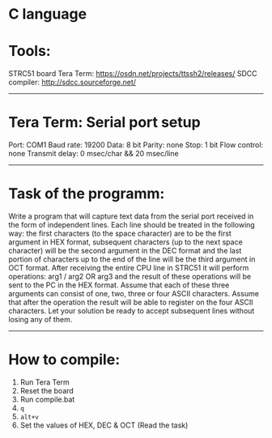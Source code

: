 # C language

# Tools: 
STRC51 board
Tera Term: https://osdn.net/projects/ttssh2/releases/
SDCC compiler: http://sdcc.sourceforge.net/

---

# Tera Term: Serial port setup
Port: COM1
Baud rate: 19200
Data: 8 bit
Parity: none
Stop: 1 bit
Flow control: none
Transmit delay: 0 msec/char && 20 msec/line

---

# Task of the programm: 
Write a program that will capture text data from the serial port received in the form of independent lines. Each line should be treated in the following way: the first characters (to the space character) are to be the first argument in HEX format, subsequent characters (up to the next space character) will be the second argument in the DEC format and the last portion of characters up to the end of the line will be the third argument in OCT format. After receiving the entire CPU line in STRC51 it will perform operations:
arg1 / arg2 OR arg3
and the result of these operations will be sent to the PC in the HEX format. Assume that each of these three arguments can consist of one, two, three or four ASCII characters. Assume that after the operation the result will be able to register on the four ASCII characters. Let your solution be ready to accept subsequent lines without losing any of them.

---

# How to compile:
1. Run Tera Term
2. Reset the board 
3. Run compile.bat
4. ``` q ```
5. ``` alt+v ```
6. Set the values of HEX, DEC & OCT (Read the task)
